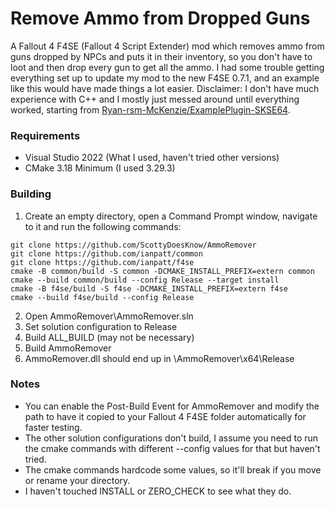 # Remove Ammo from Dropped Guns
A Fallout 4 F4SE (Fallout 4 Script Extender) mod which removes ammo from guns dropped by NPCs and puts it in their inventory, so you don't have to loot and then drop every gun to get all the ammo. I had some trouble getting everything set up to update my mod to the new F4SE 0.7.1, and an example like this would have made things a lot easier. Disclaimer: I don't have much experience with C++ and I mostly just messed around until everything worked, starting from [Ryan-rsm-McKenzie/ExamplePlugin-SKSE64](https://github.com/Ryan-rsm-McKenzie/ExamplePlugin-SKSE64).

### Requirements
- Visual Studio 2022 (What I used, haven't tried other versions)
- CMake 3.18 Minimum (I used 3.29.3)

### Building
1. Create an empty directory, open a Command Prompt window, navigate to it and run the following commands:

```
git clone https://github.com/ScottyDoesKnow/AmmoRemover
git clone https://github.com/ianpatt/common
git clone https://github.com/ianpatt/f4se
cmake -B common/build -S common -DCMAKE_INSTALL_PREFIX=extern common
cmake --build common/build --config Release --target install
cmake -B f4se/build -S f4se -DCMAKE_INSTALL_PREFIX=extern f4se
cmake --build f4se/build --config Release
```

2. Open AmmoRemover\AmmoRemover.sln
3. Set solution configuration to Release
4. Build ALL_BUILD (may not be necessary)
5. Build AmmoRemover
6. AmmoRemover.dll should end up in <your directory>\AmmoRemover\x64\Release

### Notes
- You can enable the Post-Build Event for AmmoRemover and modify the path to have it copied to your Fallout 4 F4SE folder automatically for faster testing.
- The other solution configurations don't build, I assume you need to run the cmake commands with different --config values for that but haven't tried.
- The cmake commands hardcode some values, so it'll break if you move or rename your directory.
- I haven't touched INSTALL or ZERO_CHECK to see what they do.
